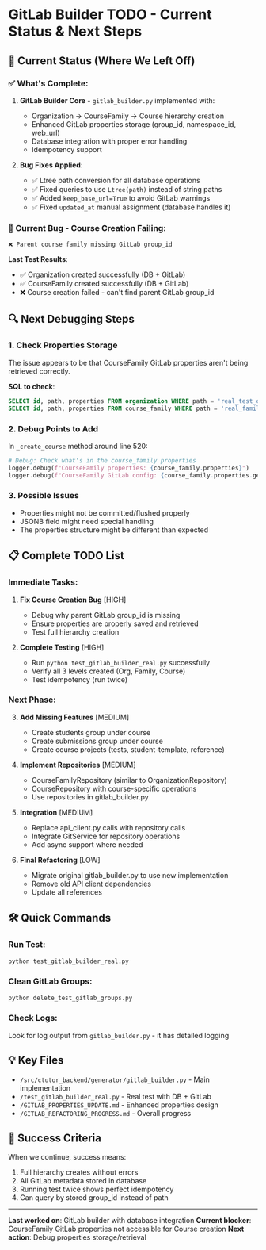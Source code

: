 # GitLab Builder TODO - Current Status & Next Steps

## 🔄 Current Status (Where We Left Off)

### ✅ What's Complete:
1. **GitLab Builder Core** - `gitlab_builder.py` implemented with:
   - Organization → CourseFamily → Course hierarchy creation
   - Enhanced GitLab properties storage (group_id, namespace_id, web_url)
   - Database integration with proper error handling
   - Idempotency support

2. **Bug Fixes Applied**:
   - ✅ Ltree path conversion for all database operations
   - ✅ Fixed queries to use `Ltree(path)` instead of string paths
   - ✅ Added `keep_base_url=True` to avoid GitLab warnings
   - ✅ Fixed `updated_at` manual assignment (database handles it)

### 🐛 Current Bug - Course Creation Failing:
```
❌ Parent course family missing GitLab group_id
```

**Last Test Results**:
- ✅ Organization created successfully (DB + GitLab)
- ✅ CourseFamily created successfully (DB + GitLab)
- ❌ Course creation failed - can't find parent GitLab group_id

## 🔍 Next Debugging Steps

### 1. Check Properties Storage
The issue appears to be that CourseFamily GitLab properties aren't being retrieved correctly.

**SQL to check**:
```sql
SELECT id, path, properties FROM organization WHERE path = 'real_test_org';
SELECT id, path, properties FROM course_family WHERE path = 'real_family';
```

### 2. Debug Points to Add
In `_create_course` method around line 520:
```python
# Debug: Check what's in the course_family properties
logger.debug(f"CourseFamily properties: {course_family.properties}")
logger.debug(f"CourseFamily GitLab config: {course_family.properties.get('gitlab', {})}")
```

### 3. Possible Issues
- Properties might not be committed/flushed properly
- JSONB field might need special handling
- The properties structure might be different than expected

## 📋 Complete TODO List

### Immediate Tasks:
1. **Fix Course Creation Bug** [HIGH]
   - Debug why parent GitLab group_id is missing
   - Ensure properties are properly saved and retrieved
   - Test full hierarchy creation

2. **Complete Testing** [HIGH]
   - Run `python test_gitlab_builder_real.py` successfully
   - Verify all 3 levels created (Org, Family, Course)
   - Test idempotency (run twice)

### Next Phase:
3. **Add Missing Features** [MEDIUM]
   - Create students group under course
   - Create submissions group under course
   - Create course projects (tests, student-template, reference)

4. **Implement Repositories** [MEDIUM]
   - CourseFamilyRepository (similar to OrganizationRepository)
   - CourseRepository with course-specific operations
   - Use repositories in gitlab_builder.py

5. **Integration** [MEDIUM]
   - Replace api_client.py calls with repository calls
   - Integrate GitService for repository operations
   - Add async support where needed

6. **Final Refactoring** [LOW]
   - Migrate original gitlab_builder.py to use new implementation
   - Remove old API client dependencies
   - Update all references

## 🛠️ Quick Commands

### Run Test:
```bash
python test_gitlab_builder_real.py
```

### Clean GitLab Groups:
```bash
python delete_test_gitlab_groups.py
```

### Check Logs:
Look for log output from `gitlab_builder.py` - it has detailed logging

## 💡 Key Files
- `/src/ctutor_backend/generator/gitlab_builder.py` - Main implementation
- `/test_gitlab_builder_real.py` - Real test with DB + GitLab
- `/GITLAB_PROPERTIES_UPDATE.md` - Enhanced properties design
- `/GITLAB_REFACTORING_PROGRESS.md` - Overall progress

## 🎯 Success Criteria
When we continue, success means:
1. Full hierarchy creates without errors
2. All GitLab metadata stored in database
3. Running test twice shows perfect idempotency
4. Can query by stored group_id instead of path

---
**Last worked on**: GitLab builder with database integration
**Current blocker**: CourseFamily GitLab properties not accessible for Course creation
**Next action**: Debug properties storage/retrieval